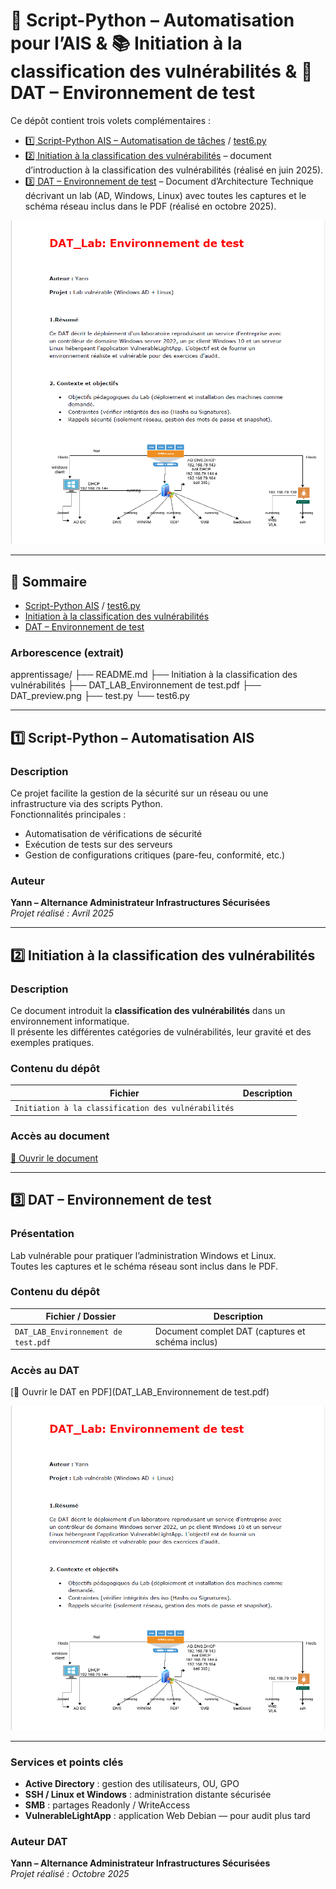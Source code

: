 # 🐍 Script-Python – Automatisation pour l’AIS & 📚 Initiation à la classification des vulnérabilités & 🧾 DAT – Environnement de test

Ce dépôt contient trois volets complémentaires :  

- [1️⃣ Script-Python AIS – Automatisation de tâches](https://github.com/Y4nnSec/AIS/blob/main/apprentissage/test.py) / [test6.py](https://github.com/Y4nnSec/AIS/blob/main/apprentissage/test6.py)     
- [2️⃣ Initiation à la classification des vulnérabilités](https://github.com/Y4nnSec/AIS/blob/main/apprentissage/Initiation%20%C3%A0%20la%20classification%20des%20vuln%C3%A9rabilit%C3%A9s) – document d’introduction à la classification des vulnérabilités (réalisé en juin 2025).  
- [3️⃣ DAT – Environnement de test](https://github.com/Y4nnSec/AIS/blob/main/apprentissage/DAT_LAB_Environnement%20de%20test.pdf) – Document d’Architecture Technique décrivant un lab (AD, Windows, Linux) avec toutes les captures et le schéma réseau inclus dans le PDF (réalisé en octobre 2025).

[![Aperçu PDF DAT](https://github.com/Y4nnSec/AIS/blob/main/apprentissage/DAT_preview.png)](https://github.com/Y4nnSec/AIS/blob/main/apprentissage/DAT_LAB_Environnement%20de%20test.pdf)

---

## 📌 Sommaire
- [Script-Python AIS](https://github.com/Y4nnSec/AIS/blob/main/apprentissage/test.py) / [test6.py](https://github.com/Y4nnSec/AIS/blob/main/apprentissage/test6.py)
- [Initiation à la classification des vulnérabilités](https://github.com/Y4nnSec/AIS/blob/main/apprentissage/Initiation%20%C3%A0%20la%20classification%20des%20vuln%C3%A9rabilit%C3%A9s)
- [DAT – Environnement de test](https://github.com/Y4nnSec/AIS/blob/main/apprentissage/DAT_LAB_Environnement%20de%20test.pdf)

### Arborescence (extrait)
apprentissage/
├── README.md
├── Initiation à la classification des vulnérabilités
├── DAT_LAB_Environnement de test.pdf
├── DAT_preview.png
├── test.py
└── test6.py

---

## 1️⃣ Script-Python – Automatisation AIS

### Description
Ce projet facilite la gestion de la sécurité sur un réseau ou une infrastructure via des scripts Python.  
Fonctionnalités principales :

- Automatisation de vérifications de sécurité  
- Exécution de tests sur des serveurs  
- Gestion de configurations critiques (pare-feu, conformité, etc.)

### Auteur
**Yann – Alternance Administrateur Infrastructures Sécurisées**  
_Projet réalisé : Avril 2025_

---

## 2️⃣ Initiation à la classification des vulnérabilités

### Description
Ce document introduit la **classification des vulnérabilités** dans un environnement informatique.  
Il présente les différentes catégories de vulnérabilités, leur gravité et des exemples pratiques.

### Contenu du dépôt
| Fichier | Description |
|---------|-------------|
| `Initiation à la classification des vulnérabilités` |

### Accès au document
[📄 Ouvrir le document](https://github.com/Y4nnSec/AIS/blob/main/apprentissage/Initiation%20%C3%A0%20la%20classification%20des%20vuln%C3%A9rabilit%C3%A9s)

---

## 3️⃣ DAT – Environnement de test

### Présentation
Lab vulnérable pour pratiquer l’administration Windows et Linux.  
Toutes les captures et le schéma réseau sont inclus dans le PDF.

### Contenu du dépôt
| Fichier / Dossier | Description |
|------------------|-------------|
| `DAT_LAB_Environnement de test.pdf` | Document complet DAT (captures et schéma inclus) |

### Accès au DAT
[📄 Ouvrir le DAT en PDF](DAT_LAB_Environnement de test.pdf)  

[![Aperçu PDF DAT](https://github.com/Y4nnSec/AIS/blob/main/apprentissage/DAT_preview.png)](https://github.com/Y4nnSec/AIS/blob/main/apprentissage/DAT_LAB_Environnement%20de%20test.pdf)

---

### Services et points clés
- **Active Directory** : gestion des utilisateurs, OU, GPO  
- **SSH / Linux et Windows** : administration distante sécurisée  
- **SMB** : partages Readonly / WriteAccess  
- **VulnerableLightApp** : application Web Debian — pour audit plus tard

### Auteur DAT
**Yann – Alternance Administrateur Infrastructures Sécurisées**  
_Projet réalisé : Octobre 2025_
